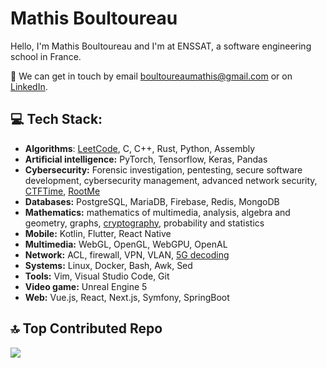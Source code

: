 # Mathis Boultoureau
Hello, I'm Mathis Boultoureau and I'm at ENSSAT, a software engineering school in France.

💬 We can get in touch by email [boultoureaumathis@gmail.com](mailto:boultoureaumathis@gmail.com) or on [LinkedIn](https://linkedin.com/in/mboultoureau).

## 💻 Tech Stack:
- **Algorithms**: [LeetCode](https://leetcode.com/mboultoureau/), C, C++, Rust, Python, Assembly
- **Artificial intelligence:** PyTorch, Tensorflow, Keras, Pandas
- **Cybersecurity:** Forensic investigation, pentesting, secure software development, cybersecurity management, advanced network security, [CTFTime](https://ctftime.org/user/81131), [RootMe](https://www.root-me.org/mboultoureau-275653)
- **Databases:** PostgreSQL, MariaDB, Firebase, Redis, MongoDB
- **Mathematics:** mathematics of multimedia, analysis, algebra and geometry, graphs, [cryptography](https://github.com/mboultoureau/simulations-numeriques/blob/main/code/chiffrement-rsa.ipynb), probability and statistics
- **Mobile:** Kotlin, Flutter, React Native
- **Multimedia:** WebGL, OpenGL, WebGPU, OpenAL
- **Network:** ACL, firewall, VPN, VLAN, [5G decoding](https://github.com/mboultoureau/wireless-network/blob/main/main.ipynb)
- **Systems:** Linux, Docker, Bash, Awk, Sed
- **Tools:** Vim, Visual Studio Code, Git
- **Video game:** Unreal Engine 5
- **Web:** Vue.js, React, Next.js, Symfony, SpringBoot

## 🔝 Top Contributed Repo
![](https://github-contributor-stats.vercel.app/api?username=mboultoureau&limit=5&theme=dark&combine_all_yearly_contributions=true)

